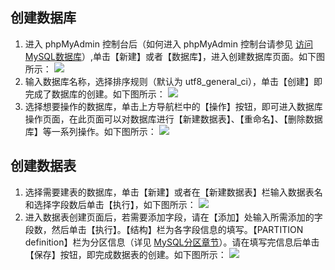 ## 创建数据库
1. 进入 phpMyAdmin 控制台后（如何进入 phpMyAdmin 控制台请参见 <a href="http://tce.fsphere.cn/document/product/236/3130#.E5.A4.96.E7.BD.91.E8.AE.BF.E9.97.AE" target="_blank">访问MySQL数据库</a>）,单击【新建】或者【数据库】，进入创建数据库页面。如下图所示：
![][image-1]
2. 输入数据库名称，选择排序规则（默认为 utf8_general_ci），单击【创建】即完成了数据库的创建。如下图所示：
![][image-2] 
3. 选择想要操作的数据库，单击上方导航栏中的【操作】按钮，即可进入数据库操作页面，在此页面可以对数据库进行【新建数据表】、【重命名】、【删除数据库】等一系列操作。如下图所示：
![][image-3]

## 创建数据表
1. 选择需要建表的数据库，单击【新建】或者在【新建数据表】栏输入数据表名和选择字段数后单击【执行】，如下图所示：
![][image-4]
2. 进入数据表创建页面后，若需要添加字段，请在【添加】处输入所需添加的字段数，然后单击【执行】。【结构】栏为各字段信息的填写。【PARTITION definition】栏为分区信息（详见 [MySQL分区章节][2]）。请在填写完信息后单击【保存】按钮，即完成数据表的创建。如下图所示：
![][image-5]

[1]:    http://tce.fsphere.cn/document/product/236/3130#.E5.A4.96.E7.BD.91.E8.AE.BF.E9.97.AE
[2]:    https://dev.mysql.com/doc/refman/5.6/en/partitioning.html

[image-1]:  https://mc.qcloudimg.com/static/img/d3861e2f034d0fb80e5c9f31d7cdf40f/step1.png
[image-2]:  https://mc.qcloudimg.com/static/img/b4bb4bd4af2a249177568cfce2a96794/step2.png
[image-3]:  https://mc.qcloudimg.com/static/img/06d40e8eebeb0559245c952aa44908b0/step3.png
[image-4]:  https://mc.qcloudimg.com/static/img/453cbaf6185036e8a0687acb27c9edba/step11.png
[image-5]:  https://mc.qcloudimg.com/static/img/af21217417b070500dafe476f3d8605d/step12.png
